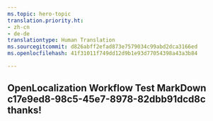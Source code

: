 ```yaml
---
ms.topic: hero-topic
translation.priority.ht:
- zh-cn
- de-de
translationtype: Human Translation
ms.sourcegitcommit: d826abff2efad873e7579034c99abd2dca3166ed
ms.openlocfilehash: 41f31011f749dd12d9b1e93d77054398a43a3b84

---
```

## OpenLocalization Workflow Test MarkDown c17e9ed8-98c5-45e7-8978-82dbb91dcd8c thanks!



<!--HONumber=Jul16_HO4-->


